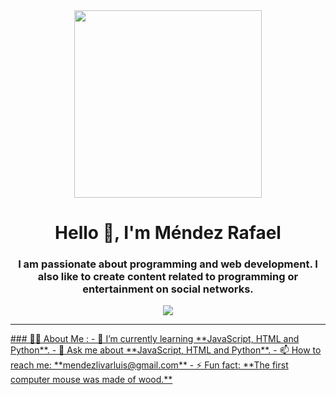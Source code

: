 <div id="header" align="center">
	<img src="https://drive.google.com/file/d/148BX2l9dS7FBoRXXGzZlYWV3aNW9DbxW/view?usp=sharing" width="300" />
	<h1 align="center">Hello 👋, I'm Méndez Rafael</h1>
	<h3 align="center">I am passionate about programming and web development. I also like to create content related to programming or entertainment on social networks.</h3>  
</div>
<div id="badges" align="center">
	<a href="https://youtu.be/5BmsiKo3JjI" />
	<img src="https://img.shields.io/youtube/views/5BmsiKo3JjI?color=black&label=video&logo=Youtube&logoColor=red&style=for-the-badge" />
</div>
<hr>
### 👨‍💻 About Me :
- 🌱 I’m currently learning **JavaScript, HTML and Python**.
- 💬 Ask me about **JavaScript, HTML and Python**.
- 📫 How to reach me: **mendezlivarluis@gmail.com**
- ⚡ Fun fact: **The first computer mouse was made of wood.**
<!--
**CapCut/CapCut** is a ✨ _special_ ✨ repository because its `README.md` (this file) appears on your GitHub profile.


Here are some ideas to get you started:


- 🔭 I’m currently working on ...
- 🌱 I’m currently learning ...
- 👯 I’m looking to collaborate on ...
- 🤔 I’m looking for help with ...
- 💬 Ask me about ...
- 📫 How to reach me: ...
- 😄 Pronouns: ...
- ⚡ Fun fact: ...
-->
